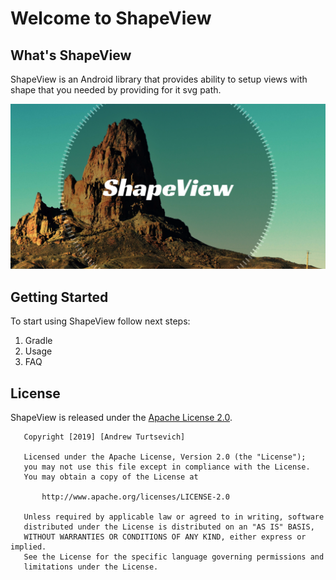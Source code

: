 # Welcome to ShapeView

## What's ShapeView

ShapeView is an Android library that provides ability to setup views with shape that you needed by providing for it svg path.

![ShapeView](https://github.com/AndreyTurcevich/ShapeView/blob/master/social_media_preview.png)

## Getting Started

To start using ShapeView follow next steps:
  1. Gradle
  2. Usage
  3. FAQ

## License

ShapeView is released under the [Apache License 2.0](https://opensource.org/licenses/Apache-2.0).

```
   Copyright [2019] [Andrew Turtsevich]

   Licensed under the Apache License, Version 2.0 (the "License");
   you may not use this file except in compliance with the License.
   You may obtain a copy of the License at

       http://www.apache.org/licenses/LICENSE-2.0

   Unless required by applicable law or agreed to in writing, software
   distributed under the License is distributed on an "AS IS" BASIS,
   WITHOUT WARRANTIES OR CONDITIONS OF ANY KIND, either express or implied.
   See the License for the specific language governing permissions and
   limitations under the License.
   ```
